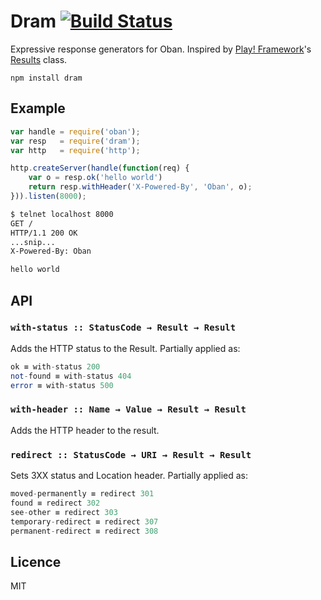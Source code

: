 # Dram [![Build Status](https://travis-ci.org/quarterto/Dram.svg)](https://travis-ci.org/quarterto/Dram)

Expressive response generators for Oban. Inspired by [Play! Framework](http://www.playframework.com/)'s [Results](http://www.playframework.com/documentation/2.0/api/java/play/mvc/Results.html) class.

`npm install dram`

## Example

```javascript
var handle = require('oban');
var resp   = require('dram');
var http   = require('http');

http.createServer(handle(function(req) {
	var o = resp.ok('hello world')
	return resp.withHeader('X-Powered-By', 'Oban', o);
})).listen(8000);
```

```bash
$ telnet localhost 8000
GET /
HTTP/1.1 200 OK
...snip...
X-Powered-By: Oban

hello world
```

## API
### `with-status :: StatusCode → Result → Result`
Adds the HTTP status to the Result. Partially applied as:
```haskell
ok ≡ with-status 200
not-found ≡ with-status 404
error ≡ with-status 500
```
### `with-header :: Name → Value → Result → Result`
Adds the HTTP header to the result.

### `redirect :: StatusCode → URI → Result → Result`
Sets 3XX status and Location header. Partially applied as:
```haskell
moved-permanently ≡ redirect 301
found ≡ redirect 302
see-other ≡ redirect 303
temporary-redirect ≡ redirect 307
permanent-redirect ≡ redirect 308
```

## Licence
MIT
